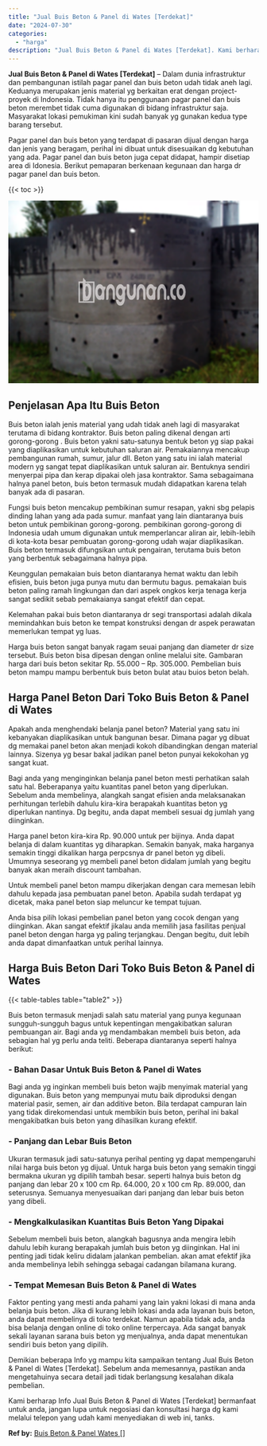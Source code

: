 ```yaml
---
title: "Jual Buis Beton & Panel di Wates [Terdekat]"
date: "2024-07-30"
categories: 
  - "harga"
description: "Jual Buis Beton & Panel di Wates [Terdekat]. Kami berharap Info Jual Buis Beton & Panel di Wates [Terdekat] bermanfaat untuk anda, jangan lupa untuk negosi..."
---
```


**Jual Buis Beton & Panel di Wates \[Terdekat\]** – Dalam dunia infrastruktur dan pembangunan istilah pagar panel dan buis beton udah tidak aneh lagi. Keduanya merupakan jenis material yg berkaitan erat dengan project-proyek di Indonesia. Tidak hanya itu penggunaan pagar panel dan buis beton merembet tidak cuma digunakan di bidang infrastruktur saja. Masyarakat lokasi pemukiman kini sudah banyak yg gunakan kedua type barang tersebut.

Pagar panel dan buis beton yang terdapat di pasaran dijual dengan harga dan jenis yang beragam, perihal ini dibuat untuk disesuaikan dg kebutuhan yang ada. Pagar panel dan buis beton juga cepat didapat, hampir disetiap area di Idonesia. Berikut pemaparan berkenaan kegunaan dan harga dr pagar panel dan buis beton.

{{< toc >}}

![Jual Buis Beton & Panel di Wates [Terdekat]](/images/jual-panel-buis-beton-murah-24.png)

## Penjelasan Apa Itu Buis Beton

Buis beton ialah jenis material yang udah tidak aneh lagi di masyarakat terutama di bidang kontraktor. Buis beton paling dikenal dengan arti gorong-gorong . Buis beton yakni satu-satunya bentuk beton yg siap pakai yang diaplikasikan untuk kebutuhan saluran air. Pemakaiannya mencakup pembangunan rumah, sumur, jalur dll. Beton yang satu ini ialah material modern yg sangat tepat diaplikasikan untuk saluran air. Bentuknya sendiri menyerpai pipa dan kerap dipakai oleh jasa kontraktor. Sama sebagaimana halnya panel beton, buis beton termasuk mudah didapatkan karena telah banyak ada di pasaran.

Fungsi buis beton mencakup pembikinan sumur resapan, yakni sbg pelapis dinding lahan yang ada pada sumur. manfaat yang lain diantaranya buis beton untuk pembikinan gorong-gorong. pembikinan gorong-gorong di Indonesia udah umum digunakan untuk memperlancar aliran air, lebih-lebih di kota-kota besar pembuatan gorong-gorong udah wajar diaplikasikan. Buis beton termasuk difungsikan untuk pengairan, terutama buis beton yang berbentuk sebagaimana halnya pipa.

Keunggulan pemakaian buis beton diantaranya hemat waktu dan lebih efisien, buis beton juga punya mutu dan bermutu bagus. pemakaian buis beton paling ramah lingkungan dan dari aspek ongkos kerja tenaga kerja sangat sedikit sebab pemakaianya sangat efektif dan cepat.

Kelemahan pakai buis beton diantaranya dr segi transportasi adalah dikala memindahkan buis beton ke tempat konstruksi dengan dr aspek perawatan memerlukan tempat yg luas.

Harga buis beton sangat banyak ragam seuai panjang dan diameter dr size tersebut. Buis beton bisa dipesan dengan online melalui site. Gambaran harga dari buis beton sekitar Rp. 55.000 – Rp. 305.000. Pembelian buis beton mampu mampu berbentuk buis beton bulat atau buios beton belah.

## Harga Panel Beton Dari Toko Buis Beton & Panel di Wates

Apakah anda menghendaki belanja panel beton? Material yang satu ini kebanyakan diaplikasikan untuk bangunan besar. Dimana pagar yg dibuat dg memakai panel beton akan menjadi kokoh dibandingkan dengan material lainnya. Sizenya yg besar bakal jadikan panel beton punyai kekokohan yg sangat kuat.

Bagi anda yang menginginkan belanja panel beton mesti perhatikan salah satu hal. Beberapanya yaitu kuantitas panel beton yang diperlukan. Sebelum anda membelinya, alangkah sangat efisien anda melaksanakan perhitungan terlebih dahulu kira-kira berapakah kuantitas beton yg diperlukan nantinya. Dg begitu, anda dapat membeli sesuai dg jumlah yang diinginkan.

Harga panel beton kira-kira Rp. 90.000 untuk per bijinya. Anda dapat belanja di dalam kuantitas yg diharapkan. Semakin banyak, maka harganya semakin tinggi dikalikan harga perpcsnya dr panel beton yg dibeli. Umumnya seseorang yg membeli panel beton didalam jumlah yang begitu banyak akan meraih discount tambahan.

Untuk membeli panel beton mampu dikerjakan dengan cara memesan lebih dahulu kepada jasa pembuatan panel beton. Apabila sudah terdapat yg dicetak, maka panel beton siap meluncur ke tempat tujuan.

Anda bisa pilih lokasi pembelian panel beton yang cocok dengan yang diinginkan. Akan sangat efektif jikalau anda memilih jasa fasilitas penjual panel beton dengan harga yg paling terjangkau. Dengan begitu, duit lebih anda dapat dimanfaatkan untuk perihal lainnya.

## Harga Buis Beton Dari Toko Buis Beton & Panel di Wates

{{< table-tables table="table2" >}}

Buis beton termasuk menjadi salah satu material yang punya kegunaan sungguh-sungguh bagus untuk kepentingan mengakibatkan saluran pembuangan air. Bagi anda yg mendambakan membeli buis beton, ada sebagian hal yg perlu anda teliti. Beberapa diantaranya seperti halnya berikut:

### \- Bahan Dasar Untuk Buis Beton & Panel di Wates

Bagi anda yg inginkan membeli buis beton wajib menyimak material yang digunakan. Buis beton yang mempunyai mutu baik diproduksi dengan material pasir, semen, air dan additive beton. Bila terdapat campuran lain yang tidak direkomendasi untuk membikin buis beton, perihal ini bakal mengakibatkan buis beton yang dihasilkan kurang efektif.

### \- Panjang dan Lebar Buis Beton

Ukuran termasuk jadi satu-satunya perihal penting yg dapat mempengaruhi nilai harga buis beton yg dijual. Untuk harga buis beton yang semakin tinggi bermakna ukuran yg dipilih tambah besar. seperti halnya buis beton dg panjang dan lebar 20 x 100 cm Rp. 64.000, 20 x 100 cm Rp. 89.000, dan seterusnya. Semuanya menyesuaikan dari panjang dan lebar buis beton yang dibeli.

### \- Mengkalkulasikan Kuantitas Buis Beton Yang Dipakai

Sebelum membeli buis beton, alangkah bagusnya anda mengira lebih dahulu lebih kurang berapakah jumlah buis beton yg diinginkan. Hal ini penting jadi tidak keliru didalam jalankan pembelian. akan amat efektif jika anda membelinya lebih sehingga sebagai cadangan bilamana kurang.

### \- Tempat Memesan Buis Beton & Panel di Wates

Faktor penting yang mesti anda pahami yang lain yakni lokasi di mana anda belanja buis beton. Jika di kurang lebih lokasi anda ada layanan buis beton, anda dapat membelinya di toko terdekat. Namun apabila tidak ada, anda bisa belanja dengan online di toko online terpercaya. Ada sangat banyak sekali layanan sarana buis beton yg menjualnya, anda dapat menentukan sendiri buis beton yang dipilih.

Demikian beberapa Info yg mampu kita sampaikan tentang Jual Buis Beton & Panel di Wates \[Terdekat\]. Sebelum anda memesannya, pastikan anda mengetahuinya secara detail jadi tidak berlangsung kesalahan dikala pembelian.

Kami berharap Info Jual Buis Beton & Panel di Wates \[Terdekat\] bermanfaat untuk anda, jangan lupa untuk negosiasi dan konsultasi harga dg kami melalui telepon yang udah kami menyediakan di web ini, tanks.

**Ref by:** [Buis Beton & Panel Wates []](https://id.wikipedia.org/wiki/Buis)
